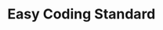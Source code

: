 <!-- alex ignore easy -->

# Easy Coding Standard

<!-- TODO: <https://github.com/symplify/easy-coding-standard> -->

